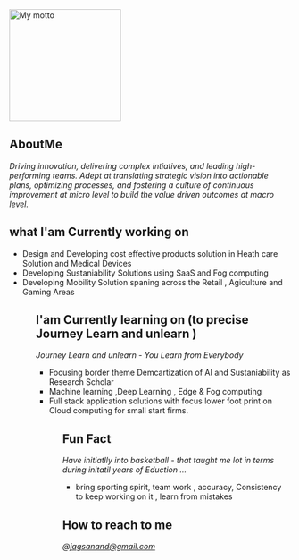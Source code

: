 
<div> <img src="https://github.com/jagsanand76/jagsanand76/assets/32331987/93c2bb46-d175-4d3d-a84b-a64b57616f04" alt="My motto" width="200" height="200"> </div>
</div>

<div>
  
## AboutMe
<i> Driving innovation, delivering complex intiatives, and leading high-performing teams. Adept at translating strategic vision into actionable plans, optimizing processes, and fostering a culture of continuous improvement at micro level to build the value driven outcomes at macro level. </i> 

## what I'am Currently working on
<ul>
  <li> Design and Developing cost effective products solution in Heath care Solution and Medical Devices</li>
  <li> Developing Sustaniability Solutions using SaaS and Fog computing</li>
  <li> Developing Mobility Solution spaning across the Retail , Agiculture and Gaming Areas </li>
<ul>
  
## I'am Currently learning on (to precise Journey Learn and unlearn )
<i>Journey Learn and unlearn - You Learn from Everybody</i>
<ul>
  <li> Focusing border theme Demcartization of AI and Sustaniability as Research Scholar</li>
  <li> Machine learning ,Deep Learning , Edge & Fog computing</li>
  <li> Full stack application solutions with focus lower foot print on Cloud computing for small start firms.
<ul>

## Fun Fact
  <i> Have initiatlly into basketball - that taught me lot in terms during initatil years of Eduction ...</i>
      <ul>
         <li>bring sporting spirit, team work , accuracy, Consistency to keep working on it , learn from mistakes </i>
      </ul>   

## How to reach to me
<i>@jagsanand@gmail.com</i>
</div>
